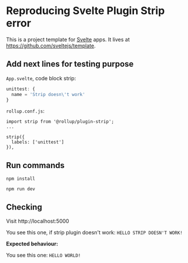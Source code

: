 # Reproducing Svelte Plugin Strip error

This is a project template for [Svelte](https://svelte.dev) apps. It lives at https://github.com/sveltejs/template.

## Add next lines for testing purpose

`App.svelte`, code block strip:

```javascript
unittest: {
  name = 'Strip doesn\'t work'
}
```

`rollup.conf.js`:

```
import strip from '@rollup/plugin-strip';
...

strip({
  labels: ['unittest']
}),
```

## Run commands

`npm install`

`npm run dev`

## Checking

Visit http://localhost:5000

You see this one, if strip plugin doesn't work: `HELLO STRIP DOESN'T WORK!`

**Expected behaviour:**

You see this one: `HELLO WORLD!`

